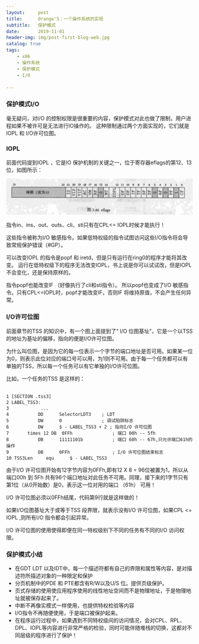 ```yaml
---
layout:     post
title:      Orange'S：一个操作系统的实现
subtitle:   保护模式
date:       2019-11-01
header-img: img/post-first-blog-web.jpg
catalog: true
tags:
    - x86
    - 操作系统
    - 保护模式
    - I/O

---
```


### 保护模式I/O

毫无疑问，对I/O 的控制权限是很重要的内容，保护模式对此也做了限制，用户进程如果不被许可是无法进行IO操作的。 这种限制通过两个方面实现的，它们就是IOPL 和 I/O许可位图。

### IOPL

前面代码提到IOPL ，它是IO 保护机制的关键之一，位于寄存器eflags的第12、13位，如图所示：

![](https://raw.githubusercontent.com/dbb4560/StorePicturebed/master/wirtePicture/20191109205607.png)

指令in、ins、out、outs、cli、sti只有在CPL<= IOPL时候才能执行！

这些指令被称为I/O 敏感指令。如果低特权级的指令试图访问这些I/O指令将会导致常规保护错误（#GP）。

可以改变IOPL 的指令是popf 和 iretd，但是只有运行在ring0的程序才能将其改变。 
运行在低特权级下的程序无法改变IOPL，书上说是你可以试试改，但是IOPL 不会变化，还是保持原样的。

指令popf也能改变IF （好像执行了cli和sti指令）。 所以popf也变成了I/O 敏感指令。只有CPL<=IOPL时，popf才能改变IF，否则IF 将维持原值，不会产生任何异常。

### I/O许可位图

前面章节的TSS 的知识中，有一个图上面提到了“ I/O 位图基址”，它是一个以TSS的地址为基址的偏移，指向的便是I/O许可位图。

为什么叫位图，是因为它的每一位表示一个字节的端口地址是否可用。如果某一位为0，则表示此位对应的端口号可以用，为1则不可用。由于每一个任务都可以有单独的TSS，所以每一个任务可以有它单独的I/O许可位图。

比如，一个任务的TSS 是这样的：

```

1 [SECTION .tss3]
2 LABEL_TSS3:
3            ...
4 			DD 		SelectorLDT3    ; LDT
5			DW 		0				; 调试陷阱标志
6			DW 		$ - LABEL_TSS3 + 2 ; 指向I/O 许可位图
7		times 12 DB  0FFh				; 端口 00h -- 5fh
8           DB		11111101b 			; 端口 60h -- 67h,只允许端口61h的操作
9			DB      0FFh 				; I/O 许可位图结束标志
10 TSS3Len     equ      $ - LABEL_TSS3

```

由于I/O 许可位图开始有12字节内容为0FFh,即有12 X 8 = 96位被置为1，所以从端口00h 到 5Fh 共有96个端口地址对此任务不可用。同理，接下来的1字节只有第1位（从0开始数）是0，表示这一位对用的端口 （61h） 可用！

I/O 许可位图必须以0FFh结尾，代码第9行就是这样做的！

如果I/O位图基址大于或等于TSS 段界限，就表示没有I/O 许可位图，如果CPL <= IOPL ,则所有I/O 指令都会引起异常。 

I/O 许可位图的使用使得即便在同一特权级别下不同的任务有不同的I/O 访问权限。


### 保护模式小结

- 在GDT LDT 以及IDT中，每一个描述符都有自己的界限和属性等内容，是对描述符所描述对象的一种限定和保护
- 分页机制中的PDE 和 PTE都含有R/W以及U/S 位。提供页级保护。
- 页式存储的使用使应用程序使用的线性地址空间而不是物理地址，于是物理地址就被保存起来了。
- 中断不再像实模式一样使用，也提供特权检验等内容
- I/O指令不再随便使用，于是端口被保护起来。
- 在程序运行过程中，如果遇到不同特权级间的访问情况，会对CPL、RPL、DPL、IOPL等内容进行非常严格的检验，同时可能伴随堆栈的切换，这都对不同层级的程序进行了保护！




